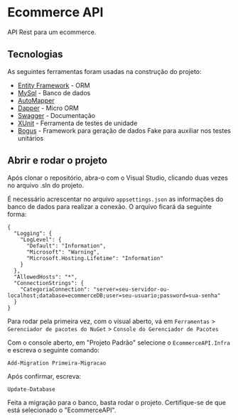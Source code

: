 # Ecommerce API
API Rest para um ecommerce.

## Tecnologias

As seguintes ferramentas foram usadas na construção do projeto:

- [Entity Framework](https://docs.microsoft.com/pt-br/ef/core/what-is-new/ef-core-5.0/whatsnew) - ORM
- [MySql](https://www.mysql.com/) - Banco de dados
- [AutoMapper](https://automapper.org/) 
- [Dapper](https://github.com/DapperLib/Dapper) - Micro ORM
- [Swagger](https://swagger.io/) - Documentação
- [XUnit]() - Ferramenta de testes de unidade
- [Bogus](https://github.com/bchavez/Bogus) - Framework para geração de dados Fake para auxiliar nos testes unitários

## Abrir e rodar o projeto
Após clonar o repositório, abra-o com o Visual Studio, clicando duas vezes no arquivo .sln do projeto.

É necessário acrescentar no arquivo ```appsettings.json``` as informações do banco de dados para realizar a conexão.
O arquivo ficará da seguinte forma:

```
{
  "Logging": {
    "LogLevel": {
      "Default": "Information",
      "Microsoft": "Warning",
      "Microsoft.Hosting.Lifetime": "Information"
    }
  },
  "AllowedHosts": "*",
  "ConnectionStrings": {
    "CategoriaConnection": "server=seu-servidor-ou-localhost;database=ecommerceDB;user=seu-usuario;password=sua-senha"
  }
}
```

Para rodar pela primeira vez, com o visual aberto, vá em ```Ferramentas``` > ```Gerenciador de pacotes do NuGet``` > ```Console do Gerenciador de Pacotes```

Com o console aberto, em "Projeto Padrão" selecione o ```EcommerceAPI.Infra``` e escreva o seguinte comando:

```
Add-Migration Primeira-Migracao
```

Após confirmar, escreva:

```
Update-Database
```

Feita a migração para o banco, basta rodar o projeto. Certifique-se de que está selecionado o "EcommerceAPI".

